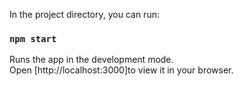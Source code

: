 In the project directory, you can run:
### `npm start`

Runs the app in the development mode.\
Open [http://localhost:3000]to view it in your browser.
